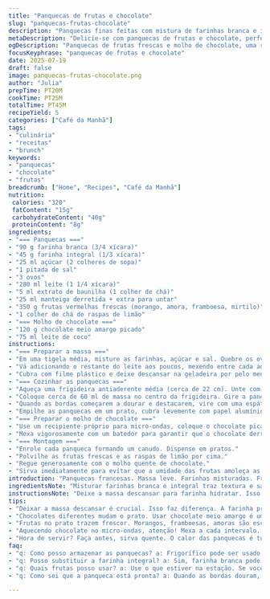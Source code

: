 ```yaml
---
title: "Panquecas de frutas e chocolate"
slug: "panquecas-frutas-chocolate"
description: "Panquecas finas feitas com mistura de farinhas branca e integral. Frutas vermelhas frescas com toque de limão. Molho de chocolate meio amargo cremoso, feito com leite de coco no lugar do leite tradicional. Receita vegetariana, sem castanhas, ideal para lanches e cafés da manhã reforçados. Tempo total em torno de 40 minutos com tempo de descanso da massa. Quantidades ajustadas para 5 porções. Mistura de sabores doce/ácido, massa macia e cobertura envolvente de chocolate derretido."
metaDescription: "Delicie-se com panquecas de frutas e chocolate, perfeita para um café da manhã especial. Rápida e vegetariana. Aprenda a fazer agora mesmo."
ogDescription: "Panquecas de frutas frescas e molho de chocolate, uma receita deliciosa e fácil. Ótima para um brunch com amigos. Experimente!"
focusKeyphrase: "panquecas de frutas e chocolate"
date: 2025-07-19
draft: false
image: panquecas-frutas-chocolate.png
author: "Julia"
prepTime: PT20M
cookTime: PT25M
totalTime: PT45M
recipeYield: 5
categories: ["Café da Manhã"]
tags:
- "culinária"
- "receitas"
- "brunch"
keywords:
- "panquecas"
- "chocolate"
- "frutas"
breadcrumb: ["Home", "Recipes", "Café da Manhã"]
nutrition: 
 calories: "320"
 fatContent: "15g"
 carbohydrateContent: "40g"
 proteinContent: "8g"
ingredients:
- "=== Panquecas ==="
- "90 g farinha branca (3/4 xícara)"
- "45 g farinha integral (1/3 xícara)"
- "25 ml açúcar (2 colheres de sopa)"
- "1 pitada de sal"
- "3 ovos"
- "280 ml leite (1 1/4 xícara)"
- "5 ml extrato de baunilha (1 colher de chá)"
- "25 ml manteiga derretida + extra para untar"
- "350 g frutas vermelhas frescas (morango, amora, framboesa, mirtilo)"
- "1 colher de chá de raspas de limão"
- "=== Molho de chocolate ==="
- "120 g chocolate meio amargo picado"
- "75 ml leite de coco"
instructions:
- "=== Preparar a massa ==="
- "Em uma tigela média, misture as farinhas, açúcar e sal. Quebre os ovos por cima. Acrescente metade do leite e o extrato de baunilha. Bata com um batedor até dissolver tudo sem grumos."
- "Vá adicionando o restante do leite aos poucos, mexendo entre cada adição para não formar bolhas nem grumos. Incorpore a manteiga derretida."
- "Cubra com filme plástico e deixe descansar na geladeira por pelo menos 15 minutos. Isso ajuda a massa a firmar."
- "=== Cozinhar as panquecas ==="
- "Aqueça uma frigideira antiaderente média (cerca de 22 cm). Unte com um pouco de manteiga usando um pincel ou papel toalha."
- "Coloque cerca de 60 ml de massa no centro da frigideira. Gire a panela para espalhar a massa formando uma camada fina e uniforme."
- "Quando as bordas começarem a dourar e destacarem, vire com uma espátula. Cozinhe por mais 25 segundos e retire."
- "Empilhe as panquecas em um prato, cubra levemente com papel alumínio para não ressecar. Repita até acabar a massa."
- "=== Preparar o molho de chocolate ==="
- "Use um recipiente próprio para micro-ondas, coloque o chocolate picado e o leite de coco. Leve em potência média por 1 minuto, mexa e repita por mais intervalos de 20 segundos se necessário, até ficar homogêneo e brilhante."
- "Mexa vigorosamente com um batedor para garantir que o chocolate derreta bem e o molho fique cremoso, sem pedaços."
- "=== Montagem ==="
- "Enrole cada panqueca formando um canudo. Dispense em pratos."
- "Polvilhe as frutas frescas e as raspas de limão por cima."
- "Regue generosamente com o molho quente de chocolate."
- "Sirva imediatamente para evitar que a umidade das frutas amoleça as panquecas."
introduction: "Panquecas francesas. Massa leve. Farinhas misturadas. Frutas frescas. Morangos, mirtilos. Molho de chocolate meio amargo com leite de coco. Vegetariano, sem castanhas. Rápido de fazer. Lanche simples, café da manhã bom. Raspas de limão dão frescor. Frutas azedinhas quebram o doce. No micro-ondas o chocolate derrete fácil. Recheadas, enroladas, com molho por cima. Cinco porções. Para dividir com amigos, família. Tempero brasileiro: limão. Mistura tradicional com inovação. Perfeito para domingo."
ingredientsNote: "Misturar farinhas branca e integral traz textura e sabor. Açúcar suaviza e baseia doces. Ovos dão liga e elasticidade. Manteiga derretida garante um toque amanteigado na massa. Frutas frescas dão cor, frescor, acidez. Morango, amora, framboesa combinam. Raspas de limão realçam. Leite de coco no lugar do leite tradicional no molho traz um toque diferente, mais leve e aroma sutil. Chocolate meio amargo evita enjoar. Usar ingredientes frescos é essencial. Evitar castanhas deixa receita sem alérgenos comuns. Quantidades ajustadas para cinco porções. Tudo pensado para sabor, textura e saúde."
instructionsNote: "Deixe a massa descansar para farinha hidratar. Isso evita panquecas quebradiças. Frigideira quente, manteiga espalhada fininha ajuda a não grudar. Use medida para não exagerar na massa, 60 ml é suficiente. Spreading rápido na frigideira formar uma camada fina. Vire quando as bordas dourarem e soltar. Mais 25 segundos para coroar. Cubra com papel alumínio para manter quentes e macias. Molho de chocolate derrete fácil no micro-ondas, mexa entre os ciclos para não queimar. Se preferir, faça banho-maria. Montar panquecas enroladas. Frutas por cima e molho quente. Sirva rápido. Evita molhar a massa ou endurecer molho."
tips:
- "Deixar a massa descansar é crucial. Isso faz diferença. A farinha precisa absorver bem o líquido. Panquecas ficam mais leves. Serve para não rasgar. Frigideira bem quente. Manteiga espalhada de forma fina. Ajuda a não grudar. A medida ideal é 60 ml por panqueca. Faz panquecas finas. Evita o peso."
- "Chocolates diferentes mudam o prato. Usar chocolate meio amargo é uma boa ideia. Mantém o equilíbrio. Leite de coco? Inova, dá leveza e sabor. Mas tome cuidado. Material fresco sempre faz diferença. Grandes mudanças na textura e no gosto."
- "Frutas no prato trazem frescor. Morangos, framboesas, amoras são escolhas ótimas. Colocar raspas de limão quebra a doçura. Traz acidez. Panquecas estão em alta, mas evite castanhas. Assim, muitas pessoas podem comer. Deixe tudo simples e sofisticado."
- "Aquecendo chocolate no micro-ondas, atenção! Mexa a cada intervalo. Não deixe queimar. Se preferir, faça em banho-maria. Controle a temperatura. A montagem ajuda. Enrolar panquecas e colocar frutas por cima. Um toque visual e saboroso. Sirva logo para o melhor sabor."
- "Hora de servir? Faça antes, sirva quente. O calor das panquecas é tudo. Regar com o molho fresco é essencial para o sabor. Se deixar as frutas muito tempo, elas amolecem as panquecas. Mantenha o prato bonito e saboroso. Comidas feitas na hora são sempre melhores."
faq:
- "q: Como posso armazenar as panquecas? a: Frigorífico pode ser usado. Mas, nunca mais de três dias. Fica melhor aquecer no forno. Ou na frigideira. Não no micro-ondas, elas ficam moles. Melhor manter crocantes."
- "q: Posso substituir a farinha integral? a: Sim, farinha branca pode ser usada. Mas, vai perder um pouco do sabor. Mistura é interessante. Combinação traz texturas diferentes. Podese também usar farinha sem glúten. A receita se adapta."
- "q: Quais frutas posso usar? a: Use o que estiver na estação. Se você gosta, adicione. Frutas tropicais também funcionam. Papaya, kiwi até banana. O importante é a frescura e equilíbrio do prato. Frutas azedinhas são ótimas para o contraste."
- "q: Como sei que a panqueca está pronta? a: Quando as bordas douram, sinal claro. Bolhas na massa são boas. Use uma espátula para virar. Cuidado, não deixe queimar. Para a massa fina, é preciso atenção. Tem a quantidade certa no começo."

---
```

